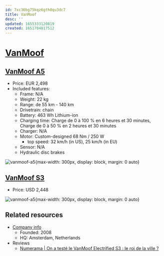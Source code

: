 ```yaml
---
id: 7xc36bg75kqz6gth0qu3dc7
title: VanMoof
desc: ''
updated: 1655333120819
created: 1651704817512
---
```

# [VanMoof](https://www.vanmoof.com/en-US)

## [VanMoof A5](https://www.vanmoof.com/fr-FR/a5)

- Price: EUR 2,498
- Included features:
    - Frame: N/A
    - Weight: 22 kg
    - Range: de 55 km - 140 km
    - Drivetrain: chain
    - Battery: 463 Wh Lithium-ion
    - Charging time: Charge de 0 à 100 % en 6 heures et 30 minutes, Charge de 0 à 50 % en 2 heures et 30 minutes
    - Charger: N/A
    - Motor: Custom-designed 68 Nm / 250 W
        - top speed: 32 km/h (in US), 25 km/h (in EU)
    - Sensor: N/A
    - Hydraulic disc brakes

![vanmoof-a5](https://www.vanmoof.com/sites/default/files/2022-04/D_A5_1_0.jpg){max-width: 300px, display: block, margin: 0 auto}

## [VanMoof S3](https://www.vanmoof.com/en-US/s3?color=dark)

- Price: USD 2,448

![vanmoof-a5](https://www.vanmoof.com/sites/default/files/2021-04/D_S3Dark_2_0.jpg){max-width: 300px, display: block, margin: 0 auto}

## Related resources

- [Company info](https://fr.wikipedia.org/wiki/VanMoof)
    - Founded: 2008
    - HQ: Amsterdam, Netherlands
- Reviews
    - [Numerama | On a testé le VanMoof Electrified S3 : le roi de la ville ?](https://www.youtube.com/watch?v=akYir43IzRA)
